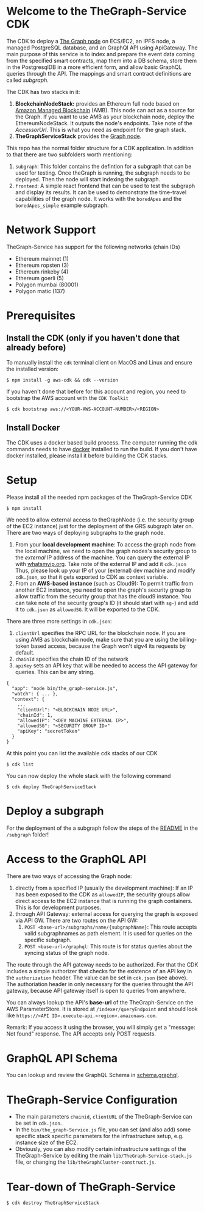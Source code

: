 # Welcome to the TheGraph-Service CDK

The CDK to deploy a [The Graph node](https://thegraph.com/) on ECS/EC2, an IPFS node, a managed PostgreSQL database, and an GraphQl API using ApiGateway. The main purpose of this service is to index and prepare the event data coming from the specified smart contracts, map them into a DB schema, store them in the PostgresqlDB in a more efficient form, and allow basic GraphQL queries through the API. The mappings and smart contract definitions are called *subgraph*.

The CDK has two stacks in it:
1. **BlockchainNodeStack:** provides an Ethereum full node based on [Amazon Managed Blockchain](https://aws.amazon.com/managed-blockchain/) (AMB). This node can act as a source for the Graph. If you want to use AMB as your blockchain node, deploy the EthereumNodeStack. It outputs the node's endpoints. Take note of the _AccessorUrl_. This is what you need as endpoint for the graph stack.
2. **TheGraphServiceStack** provides the [Graph node](https://thegraph.com/). 

This repo has the normal folder structure for a CDK application. In addition to that there are two subfolders worth mentioning:
1. `subgraph`: This folder contains the defintion for a subgraph that can be used for testing. Once theGraph is running, the subgraph needs to be deployed. Then the node will start indexing the subgraph. 
2. `frontend`: A simple react frontend that can be used to test the subgraph and display its results. It can be used to demonstrate the time-travel capabilities of the graph node. It works with the `boredApes` and the `boredApes_simple` example subgraph.

# Network Support
TheGraph-Service has support for the following networks (chain IDs)

* Ethereum mainnet (1)
* Ethereum ropsten (3)
* Ethereum rinkeby (4)
* Ethereum goerli (5)
* Polygon mumbai (80001)
* Polygon matic (137)

# Prerequisites
## Install the CDK (only if you haven't done that already before)
To manually install the `cdk` terminal client on MacOS and Linux and ensure the installed version:

```
$ npm install -g aws-cdk && cdk --version
```

If you haven't done that before for this account and region, you need to bootstrap the AWS account with the `CDK Toolkit`

```
$ cdk bootstrap aws://<YOUR-AWS-ACCOUNT-NUMBER>/<REGION>
```

## Install Docker
The CDK uses a docker based build process. The computer running the cdk commands needs to have [docker](https://www.docker.com/) installed to run the build. If you don't have docker installed, please install it before building the CDK stacks.

# Setup
Please install all the needed npm packages of the TheGraph-Service CDK

```
$ npm install
```

We need to allow external access to theGraphNode (i.e. the security group of the EC2 instance) just for the deployment of the GRS subgraph later on. There are two ways of deploying subgraphs to the graph node. 

1. From your **local development machine**: To access the graph node from the local machine, we need to open the graph nodes's security group to the *external* IP address of the machine. You can query the external IP with [whatsmyip.org](https://www.whatsmyip.org/). Take note of the external IP and add it  `cdk.json`  Thus, please look up your IP of your (external) dev machine and modify `cdk.json`, so that it gets exported to CDK as context variable.
2. From an **AWS-based instance** (such as Cloud9): To permit traffic from another EC2 instance, you need to open the graph's security group to allow traffic from the security group that has the cloud9 instance. You can take note of the security group's ID (it should start with `sg-`) and add it to `cdk.json` as `allowedSG`. It will be exported to the CDK.

There are three more settings in `cdk.json`:
1. `clientUrl` specifies the RPC URL for the blockchain node. If you are using AMB as blockchain node, make sure that you are using the billing-token based access, because the Graph won't sigv4 its requests by default. 
2. `chainId` specifies the chain ID of the network
3. `apiKey` sets an API key that will be needed to access the API gateway for queries. This can be any string. 


```
{
  "app": "node bin/the_graph-service.js",
  "watch": { ... },
  "context": {
    ...
    "clientUrl": "<BLOCKCHAIN NODE URL>",
    "chainId": 1,
    "allowedIP": "<DEV MACHINE EXTERNAL IP>",
    "allowedSG": "<SECURITY GROUP ID>"
    "apiKey": "secretToken"
  }
}
```

At this point you can list the available cdk stacks of our CDK

```
$ cdk list
```

You can now deploy the whole stack with the following command
```
$ cdk deploy TheGraphServiceStack
```

# Deploy a subgraph
For the deployment of the a subgraph follow the steps of the [README](subgraph/README.md) in the `/subgraph` folder!

# Access to the GraphQL API
There are two ways of accessing the Graph node: 
1. directly from a specified IP (usually the development machine): If an IP has been exposed to the CDK as `allowedIP`, the security groups allow direct access to the EC2 instance that is running the graph containers. This is for development purposes.
2. through API Gateway: external access for querying the graph is exposed via API GW. There are two routes on the API GW: 
   1. `POST <base-url>/subgraphs/name/{subgraphName}`: This route accepts valid subgraphnames as path element. It is used for queries on the specific subgraph.
   2. `POST <base-url>/graphql`: This route is for status queries about the syncing status of the graph node. 

The route through the API gateway needs to be authorized. For that the CDK includes a simple authorizer that checks for the existence of an API key in the `authorization` header. The value can be set in `cdk.json` (see above). The authoriation header in only necessary for the queries throught the API gateway, because API gateway itself is open to queries from anywhere. 

You can always lookup the API's **base-url** of the TheGraph-Service on the AWS ParameterStore. It is stored at `/indexer/queryEndpoint` and should look like  `https://<API ID>.execute-api.<region>.amazonaws.com`.

Remark: If you access it using the browser, you will simply get a "message: Not found" response. The API accepts only POST requests.

# GraphQL API Schema
You can lookup and review the GraphQL Schema in [schema.graphql](subgraph/boredApes_simple/schema.graphql).

# TheGraph-Service Configuration
- The main parameters `chainid`, `clientURL` of the TheGraph-Service can be set in `cdk.json`.
- In the `bin/the_graph-Service.js` file, you can set (and also add) some specific stack specific parameters for the infrastructure setup, e.g. instance size of the EC2. 
- Obviously, you can also modify certain infrastructure settings of the TheGraph-Service by editing the main `lib/TheGraph-Service-stack.js` file, or changing the `lib/theGraphCluster-construct.js`.

# Tear-down of TheGraph-Service

```
$ cdk destroy TheGraphServiceStack
```
